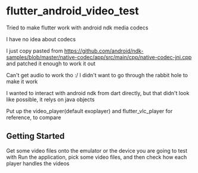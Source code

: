 # flutter_android_video_test

Tried to make flutter work with android ndk media codecs

I have no idea about codecs

I just copy pasted from https://github.com/android/ndk-samples/blob/master/native-codec/app/src/main/cpp/native-codec-jni.cpp and patched it enough to work it out

Can't get audio to work tho :/
I didn't want to go through the rabbit hole to make it work

I wanted to interact with android ndk from dart directly, but that didn't look like possible, it relys on java objects

Put up the video_player(default exoplayer) and flutter_vlc_player for reference, to compare


## Getting Started

Get some video files onto the emulator or the device you are going to test with
Run the application, pick some video files, and then check how each player handles the videos

